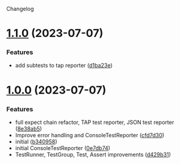 Changelog

# [1.1.0](https://github.com/Colonise/TEST/compare/v1.0.0...v1.1.0) (2023-07-07)


### Features

* add subtests to tap reporter ([d1ba23e](https://github.com/Colonise/TEST/commit/d1ba23ef860453be44a235700e1421de2474aa10))

# [1.0.0](https://github.com/Colonise/TEST/compare/...v1.0.0) (2023-07-07)


### Features

* full expect chain refactor, TAP test reporter, JSON test reporter ([8e38ab5](https://github.com/Colonise/TEST/commit/8e38ab56ca464c9639791de2c0d4f235e43deab3))
* Improve error handling and ConsoleTestReporter ([cfd7d30](https://github.com/Colonise/TEST/commit/cfd7d30ef36225b17b2710963ebbfb435d02f053))
* initial ([b340958](https://github.com/Colonise/TEST/commit/b34095884d617e85e81d140b64b6eff5ed3c27c3))
* initial ConsoleTestReporter ([0e7db74](https://github.com/Colonise/TEST/commit/0e7db74ca9c49548ebf897e4b002d39c7ed9d460))
* TestRunner, TestGroup, Test, Assert improvements ([d429b31](https://github.com/Colonise/TEST/commit/d429b31c6b9473546f0fa1cdf81e2ec8e30c7e83))
